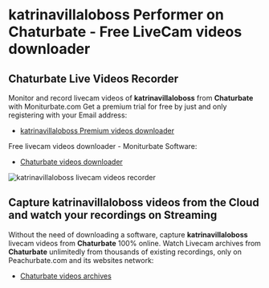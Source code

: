 # katrinavillaloboss Performer on Chaturbate - Free LiveCam videos downloader

## Chaturbate Live Videos Recorder

Monitor and record livecam videos of **katrinavillaloboss** from **Chaturbate** with Moniturbate.com
Get a premium trial for free by just and only registering with your Email address:
* [katrinavillaloboss Premium videos downloader](https://moniturbate.com/request-demo-licence-key.html)

Free livecam videos downloader - Moniturbate Software:
* [Chaturbate videos downloader](https://moniturbate.com/moniturbate-download-software.html)

![katrinavillaloboss livecam videos recorder](https://peachurnet.com/templates/moniturbate-software.png)


## Capture katrinavillaloboss videos from the Cloud and watch your recordings on Streaming

Without the need of downloading a software, capture **katrinavillaloboss** livecam videos from **Chaturbate** 100% online.
Watch Livecam archives from **Chaturbate** unlimitedly from thousands of existing recordings, only on Peachurbate.com and its websites network:
* [Chaturbate videos archives](https://peachurnet.com/)